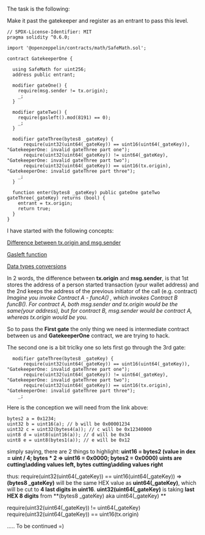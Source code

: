 
The task is the following:

Make it past the gatekeeper and register as an entrant to pass this level.

```solidity
// SPDX-License-Identifier: MIT
pragma solidity ^0.6.0;

import '@openzeppelin/contracts/math/SafeMath.sol';

contract GatekeeperOne {

  using SafeMath for uint256;
  address public entrant;

  modifier gateOne() {
    require(msg.sender != tx.origin);
    _;
  }

  modifier gateTwo() {
    require(gasleft().mod(8191) == 0);
    _;
  }

  modifier gateThree(bytes8 _gateKey) {
      require(uint32(uint64(_gateKey)) == uint16(uint64(_gateKey)), "GatekeeperOne: invalid gateThree part one");
      require(uint32(uint64(_gateKey)) != uint64(_gateKey), "GatekeeperOne: invalid gateThree part two");
      require(uint32(uint64(_gateKey)) == uint16(tx.origin), "GatekeeperOne: invalid gateThree part three");
    _;
  }

  function enter(bytes8 _gateKey) public gateOne gateTwo gateThree(_gateKey) returns (bool) {
    entrant = tx.origin;
    return true;
  }
}
```


I have started with the following concepts:

[Difference between tx.origin and msg.sender](https://ethereum.stackexchange.com/questions/1891/whats-the-difference-between-msg-sender-and-tx-origin)

[Gasleft function](https://docs.soliditylang.org/en/v0.8.3/units-and-global-variables.html#block-and-transaction-properties)

[Data types conversions](https://docs.soliditylang.org/en/v0.8.3/types.html#explicit-conversions)

In 2 words, the difference between **tx.origin** and **msg.sender**, is that 1st stores the address of a person started transaction (your wallet address) and the 2nd keeps the address of the previous initiator of the call (e.g. contract)
*Imagine you invoke Contract A - funcA() , which invokes Contract B funcB(). For contract A, both msg.sender and tx.origin would be the same(your address), but for contract B, msg.sender would be contract A, whereas tx.origin would be you.*

So to pass the **First gate** the only thing we need is intermediate contract between us and **GatekeeperOne** contract, we are trying to hack.

The second one is a bit triclky one so lets first go through the 3rd gate:
```Solidity
  modifier gateThree(bytes8 _gateKey) {
      require(uint32(uint64(_gateKey)) == uint16(uint64(_gateKey)), "GatekeeperOne: invalid gateThree part one");
      require(uint32(uint64(_gateKey)) != uint64(_gateKey), "GatekeeperOne: invalid gateThree part two");
      require(uint32(uint64(_gateKey)) == uint16(tx.origin), "GatekeeperOne: invalid gateThree part three");
    _;
```

Here is the conception we will need from the link above:

``` solidity
bytes2 a = 0x1234;
uint32 b = uint16(a); // b will be 0x00001234
uint32 c = uint32(bytes4(a)); // c will be 0x12340000
uint8 d = uint8(uint16(a)); // d will be 0x34
uint8 e = uint8(bytes1(a)); // e will be 0x12
```

simply saying, there are 2 things to highlight:
**uint16 = bytes2  (value in dex = uint / 4; bytes * 2 => uint16 = 0x0000; bytes2 = 0x0000)**
**uints are cutting\adding values left, bytes cutting\adding values right**

thus: 
  require(uint32(uint64(_gateKey)) == uint16(uint64(_gateKey)) => **(bytes8 _gateKey)** will be the same HEX value as **uint64(_gateKey)**, which will be cut to **4 last digits in uint16**. **uint32(uint64(_gateKey)** is taking **last HEX 8 digits** from  **(bytes8 _gateKey) aka uint64(_gateKey) ** 
  
  require(uint32(uint64(_gateKey)) != uint64(_gateKey)
  require(uint32(uint64(_gateKey)) == uint16(tx.origin)
  
  
  
.....
To be continued =)

